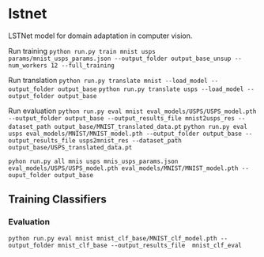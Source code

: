 # lstnet
LSTNet model for domain adaptation in computer vision.


Run training
`python run.py train mnist usps params/mnist_usps_params.json --output_folder output_base_unsup --num_workers 12 --full_training`

Run translation
`python run.py translate mnist --load_model --output_folder output_base`
`python run.py translate usps --load_model --output_folder output_base`


Run evaluation
`python run.py eval mnist eval_models/USPS/USPS_model.pth --output_folder output_base --output_results_file mnist2usps_res --dataset_path output_base/MNIST_translated_data.pt`
`python run.py eval usps eval_models/MNIST/MNIST_model.pth --output_folder output_base --output_results_file usps2mnist_res --dataset_path output_base/USPS_translated_data.pt`


`pyhon run.py all mnis usps mnis_usps_params.json eval_models/USPS/USPS_model.pth eval_models/MNIST/MNIST_model.pth --ouput_folder output_base`

## Training Classifiers

### Evaluation
`python run.py eval mnist mnist_clf_base/MNIST_clf_model.pth --output_folder mnist_clf_base --output_results_file  mnist_clf_eval`
